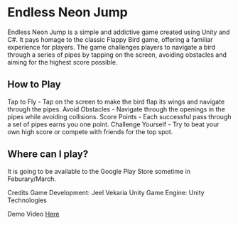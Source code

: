 # Endless Neon Jump
Endless Neon Jump is a simple and addictive game created using Unity and C#. It pays homage to the classic Flappy Bird game, offering a familiar experience for players. The game challenges players to navigate a bird through a series of pipes by tapping on the screen, avoiding obstacles and aiming for the highest score possible.

## How to Play
Tap to Fly - Tap on the screen to make the bird flap its wings and navigate through the pipes.
Avoid Obstacles - Navigate through the openings in the pipes while avoiding collisions.
Score Points - Each successful pass through a set of pipes earns you one point.
Challenge Yourself - Try to beat your own high score or compete with friends for the top spot.

## Where can I play?
It is going to be available to the Google Play Store sometime in Feburary/March.

Credits
Game Development: Jeel Vekaria
Unity Game Engine: Unity Technologies

Demo Video [Here](https://www.youtube.com/shorts/lCP6zP_hbFI)
